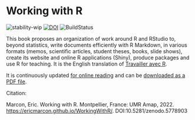 # Working with R

![stability-wip](https://img.shields.io/badge/stability-work_in_progress-lightgrey.svg)
[![DOI](https://zenodo.org/badge/507862871.svg)](https://zenodo.org/badge/latestdoi/507862871)
![BuildStatus](https://github.com/EricMarcon/WorkingWithR/workflows/bookdown/badge.svg)


This book proposes an organization of work around R and RStudio to, beyond statistics, write documents efficiently with R Markdown, in various formats (memos, scientific articles, student theses, books, slide shows), create its website and online R applications (Shiny), produce packages and use R for teaching.
It is the English translation of [Travailler avec R](https://ericmarcon.github.io/travailleR/).

It is continuously updated [for online reading](https://EricMarcon.github.io/WorkingWithR/) and can be [downloaded as a PDF file](https://ericmarcon.github.io/WorkingWithR/WwR.pdf).


Citation:

Marcon, Eric. Working with R. Montpellier, France: UMR Amap, 2022. https://ericmarcon.github.io/WorkingWithR/. DOI:10.5281/zenodo.5778903 

